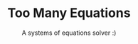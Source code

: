 <h1 align="center">
  Too Many Equations
</h1>
<p align="center">
A systems of equations solver :)
</p>
